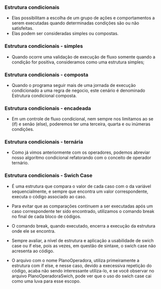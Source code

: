 ### Estrutura condicionais
-  Elas possibilitam a escolha de um grupo de ações e comportamentos a serem executadas quando determinadas condições são ou não satisfeitas.
- Elas podem ser consideradas simples ou compostas.

### Estrutura condicionais - simples
- Quando ocorre uma validação de execução de fluxo somente quando a condição for positiva, consideramos como uma estrutura simples;

### Estrutura condicionais - composta
- Quando o programa seguir mais de uma jornada de execução condicionado a uma regra de negocio, este cenário é denominado Estrutura condicional composta.

### Estrutura condicionais - encadeada
- Em um controle de fluxo condicional, nem sempre nos limitamos ao se (if) e senão (else), poderemos ter uma terceira, quarta e ou inúmeras condições.

### Estrutura condicionais - ternária
- Como já vimos anteriormente com os operadores, podemos abreviar nosso algoritmo condicional refatorando com o conceito de operador ternário. 

### Estrutura condicionais - Swich Case
- É uma estrutura que compara o valor de cada caso com o da variável sequencialmente, e sempre que encontra um valor correspondente, executa o código associado ao caso. 
- Para evitar que as comparações continuem a ser executadas após um caso correspondente ter sido encontrado, utilizamos o comando break no final de cada bloco de códigos. 
- O comando break, quando executado, encerra a execução da estrutura onde ele se encontra.

- Sempre avaliar, a nível de estrutura e aplicação a usabilidade de swich case ou if else, pois as vezes, em questão de sintaxe, o swich case não acresenta ao código.

- O arquivo com o nome PlanoOperadora, utiliza primeiramente a estrutura com if else, e nesse caso, devido a execessiva repetição do código, acaba não sendo interessante utiliza-lo, e se você observar no arquivo PlanoOperadoraSwich, pode ver que o uso do swich case cai como uma luva para esse escopo.